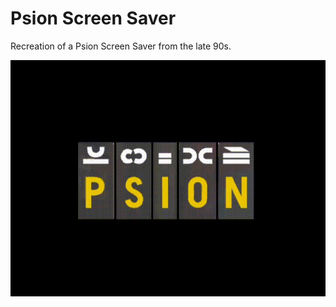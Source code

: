 # Psion Screen Saver

Recreation of a Psion Screen Saver from the late 90s.



![](images/preview.gif)
